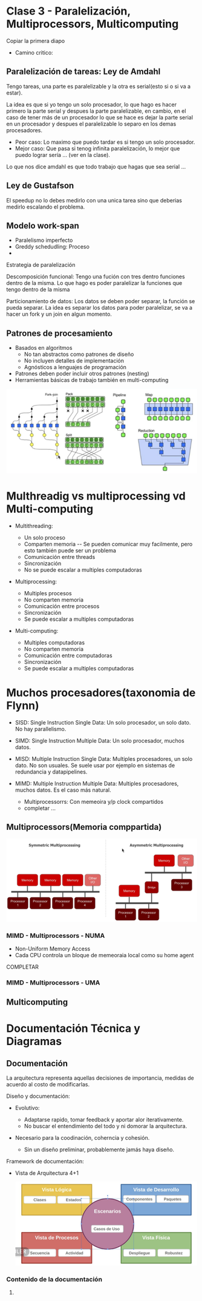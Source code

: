 # Clase 3 - Paralelización, Multiprocessors, Multicomputing

Copiar la primera diapo

* Camino critico: 

## Paralelización de tareas: Ley de Amdahl


Tengo tareas, una parte es paralelizable y la otra es serial(esto si o si va a estar).

La idea es que si yo tengo un solo procesador, lo que hago es hacer primero la parte serial y despues la parte paralelizable, en cambio, en el caso de tener más de un procesador lo que se hace es dejar la parte serial en un procesador y despues el paralelizable lo separo en los demas procesadores.

* Peor caso: Lo maximo que puedo tardar es si tengo un solo procesador.
* Mejor caso: Que pasa si tenog infinita paralelización, lo mejor que puedo lograr sería ... (ver en la clase).


Lo que nos dice amdahl es que todo trabajo que hagas que sea serial ...


## Ley de Gustafson 

El speedup no lo debes medirlo con una unica tarea sino que deberias medirlo escalando el problema.



## Modelo work-span

* Paralelismo imperfecto
* Greddy schedudling: Proceso 
* 


Estrategia de paralelización 


Descomposición funcional: Tengo una fución con tres dentro funciones dentro de la misma. Lo que hago es poder paralelizar la funciones que tengo dentro de la misma 


Particionamiento de datos: Los datos se deben poder separar, la función se pueda separar. La idea es separar los datos para poder paralelizar, se va a hacer un fork y un join en algun momento.



 ## Patrones de procesamiento

* Basados en algoritmos
    * No tan abstractos como patrones de diseño
    * No incluyen detalles de implementación
    * Agnósticos a lenguajes de programación
* Patrones deben poder incluir otros patrones (nesting)
* Herramientas básicas de trabajo también en multi-computing

![Patrones de procesamiento](image.png)


# Multhreadig vs multiprocessing vd Multi-computing

* Multithreading: 
    * Un solo proceso
    * Comparten memoria -- Se pueden comunicar muy facilmente, pero esto también puede ser un problema
    * Comunicación entre threads
    * Sincronización
    * No se puede escalar a multiples computadoras



* Multiprocessing:
    * Multiples procesos
    * No comparten memoria
    * Comunicación entre procesos
    * Sincronización
    * Se puede escalar a multiples computadoras


* Multi-computing:
    * Multiples computadoras
    * No comparten memoria
    * Comunicación entre computadoras
    * Sincronización
    * Se puede escalar a multiples computadoras





# Muchos procesadores(taxonomia de Flynn)

* SISD: Single Instruction Single Data: Un solo procesador, un solo dato. No hay parallelismo.
* SIMD: Single Instruction Multiple Data: Un solo procesador, muchos datos.
* MISD: Multiple Instruction Single Data: Multiples procesadores, un solo dato. No son usuales. Se suele usar por ejemplo en sistemas de redundancia y datapipelines.
* MIMD: Multiple Instruction Multiple Data: Multiples procesadores, muchos datos. Es el caso más natural.

    * Multiprocessorrs: Con memeoira y/p clock compartidos
    * completar ...



## Multiprocessors(Memoria comppartida)

![tipos de multiprocesos](image-1.png)

 ### MIMD - Multiprocessors - NUMA 

* Non-Uniform Memory Access
* Cada CPU controla un bloque de memeoraia local como su home agent 

COMPLETAR 


### MIMD - Multiprocessors - UMA


## Multicomputing




# Documentación Técnica y Diagramas

## Documentación 

La arquitectura representa aquellas decisiones de importancia, medidas de acuerdo al costo de modificarlas.

Diseño y documentación: 

* Evolutivo:
    * Adaptarse rapido, tomar feedback y aportar alor iterativamente.
    * No buscar el entendimiento del todo y ni domorar la arquitectura.

* Necesario para la coodinación, coherncia y cohesión.
    * Sin un diseño preliminar, probablemente jamás haya diseño.


Framework de documentación:

* Vista de Arquitectura 4+1

    ![Arquitectura 4+1](image-2.png)

### Contenido de la documentación

1. 